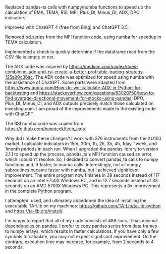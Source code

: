 Replaced pandas-ta calls with numpy/numba functions to speed up the calculation of EMA, TEMA, RSI, MFI, Plus_DI, Minus_DI, ADX, DPO indicators.

Improved with ChatGPT 4 (free from Bing) and ChatGPT 3.5.

Removed pd.series from the MFI function code, using numba for speedup in TEMA calculation.

Implemented a check to quickly determine if the dataframe read from the CSV file is empty or not.

The ADX code was inspired by https://medium.com/codex/does-combining-adx-and-rsi-create-a-better-profitable-trading-strategy-125a90c36ac. The ADX code was optimized for speed using numba with the assistance of ChatGPT. Some parts were adapted from https://www.quora.com/How-do-we-calculate-ADX-in-Python-for-backtesting and https://stackoverflow.com/questions/63020750/how-to-find-average-directional-movement-for-stocks-using-pandas. DPO, Plus_DI, Minus_DI, and ADX outputs precisely match those calculated on investing.com. I am proud of the improvements made to the existing code with ChatGPT.

The RSI numba code was copied from https://github.com/boonteck/tech_inds.

Why did I make these changes? I work with 376 instruments from the XU100 market. I calculate indicators in 15m, 30m, 1h, 2h, 3h, 4h, 1day, 1week, and 1month periods in each run. When I upgraded the pandas library to version 2.1.1 to speed up the process, pandas_ta's MFI function caused an error, which I couldn't resolve. So, I decided to convert pandas_ta calls to numpy functions and, if faster, to numba calls. Interestingly, not all numpy subroutines became faster with numba, but I achieved significant improvement. The entire program now finishes in 39 seconds instead of 117 seconds on an Intel E7500 Windows PC, and in 12.7 seconds instead of 33 seconds on an AMD 5700X Windows PC. This represents a 3x improvement in the complete Python program.

I attempted, used, and ultimately abandoned the idea of installing the executable TA-Lib on my machines: https://github.com/TA-Lib/ta-lib-python and https://ta-lib.org/install/.

I'm happy to report that all of my code consists of 486 lines. It has minimal dependencies on pandas. I prefer to copy pandas series from data frames to numpy arrays, which results in faster calculations. If you have only a few symbols to calculate, you may not expect significant improvement. On the contrary, execution time may increase, for example, from 2 seconds to 4 seconds.
